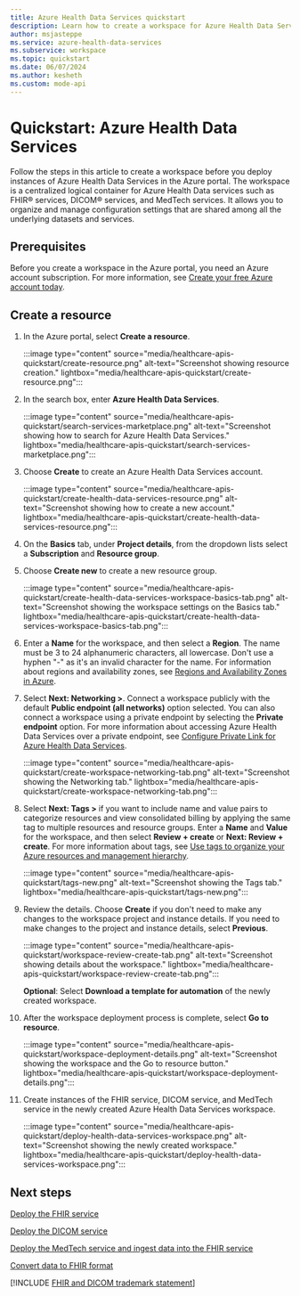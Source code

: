 ```yaml
---
title: Azure Health Data Services quickstart
description: Learn how to create a workspace for Azure Health Data Services by using the Azure portal. The workspace is a centralized logical container for instances of the FHIR service, DICOM service, and MedTech service.
author: msjasteppe
ms.service: azure-health-data-services
ms.subservice: workspace
ms.topic: quickstart
ms.date: 06/07/2024
ms.author: kesheth
ms.custom: mode-api
---
```


# Quickstart: Azure Health Data Services

Follow the steps in this article to create a workspace before you deploy instances of Azure Health Data Services in the Azure portal. The workspace is a centralized logical container for Azure Health Data services such as FHIR&reg; services, DICOM&reg; services, and MedTech services. It allows you to organize and manage configuration settings that are shared among all the underlying datasets and services.

## Prerequisites

Before you create a workspace in the Azure portal, you need an Azure account subscription. For more information, see [Create your free Azure account today](https://azure.microsoft.com/free/search/?OCID=AID2100131_SEM_c4b0772dc7df1f075552174a854fd4bc:G:s&ef_id=c4b0772dc7df1f075552174a854fd4bc:G:s&msclkid=c4b0772dc7df1f075552174a854fd4bc).

## Create a resource

1. In the Azure portal, select **Create a resource**.

   :::image type="content" source="media/healthcare-apis-quickstart/create-resource.png" alt-text="Screenshot showing resource creation." lightbox="media/healthcare-apis-quickstart/create-resource.png":::

1. In the search box, enter **Azure Health Data Services**.

   :::image type="content" source="media/healthcare-apis-quickstart/search-services-marketplace.png" alt-text="Screenshot showing how to search for Azure Health Data Services." lightbox="media/healthcare-apis-quickstart/search-services-marketplace.png":::

1. Choose **Create** to create an Azure Health Data Services account.

   :::image type="content" source="media/healthcare-apis-quickstart/create-health-data-services-resource.png" alt-text="Screenshot showing how to create a new account." lightbox="media/healthcare-apis-quickstart/create-health-data-services-resource.png":::

1. On the **Basics** tab, under **Project details**, from the dropdown lists select a **Subscription** and **Resource group**.  

1. Choose **Create new** to create a new resource group.

   :::image type="content" source="media/healthcare-apis-quickstart/create-health-data-services-workspace-basics-tab.png" alt-text="Screenshot showing the workspace settings on the Basics tab." lightbox="media/healthcare-apis-quickstart/create-health-data-services-workspace-basics-tab.png":::
   
1. Enter a **Name** for the workspace, and then select a **Region**. The name must be 3 to 24 alphanumeric characters, all lowercase. Don't use a hyphen "-" as it's an invalid character for the name. For information about regions and availability zones, see [Regions and Availability Zones in Azure](../availability-zones/az-overview.md).

1. Select **Next: Networking >**. Connect a workspace publicly with the default **Public endpoint (all networks)** option selected. You can also connect a workspace using a private endpoint by selecting the **Private endpoint** option. For more information about accessing Azure Health Data Services over a private endpoint, see [Configure Private Link for Azure Health Data Services](healthcare-apis-configure-private-link.md).

   :::image type="content" source="media/healthcare-apis-quickstart/create-workspace-networking-tab.png" alt-text="Screenshot showing the Networking tab." lightbox="media/healthcare-apis-quickstart/create-workspace-networking-tab.png":::
  
1. Select **Next: Tags >** if you want to include name and value pairs to categorize resources and view consolidated billing by applying the same tag to multiple resources and resource groups. Enter a **Name** and **Value** for the workspace, and then select **Review + create** or **Next: Review + create**. For more information about tags, see [Use tags to organize your Azure resources and management hierarchy](.././azure-resource-manager/management/tag-resources.md).

   :::image type="content" source="media/healthcare-apis-quickstart/tags-new.png" alt-text="Screenshot showing the Tags tab." lightbox="media/healthcare-apis-quickstart/tags-new.png":::

1. Review the details. Choose **Create** if you don't need to make any changes to the workspace project and instance details. If you need to make changes to the project and instance details, select **Previous**.

   :::image type="content" source="media/healthcare-apis-quickstart/workspace-review-create-tab.png" alt-text="Screenshot showing details about the workspace." lightbox="media/healthcare-apis-quickstart/workspace-review-create-tab.png":::

      **Optional**: Select **Download a template for automation** of the newly created workspace.

1. After the workspace deployment process is complete, select **Go to resource**.

   :::image type="content" source="media/healthcare-apis-quickstart/workspace-deployment-details.png" alt-text="Screenshot showing the workspace and the Go to resource button." lightbox="media/healthcare-apis-quickstart/workspace-deployment-details.png":::

1. Create instances of the FHIR service, DICOM service, and MedTech service in the newly created Azure Health Data Services workspace.

   :::image type="content" source="media/healthcare-apis-quickstart/deploy-health-data-services-workspace.png" alt-text="Screenshot showing the newly created workspace." lightbox="media/healthcare-apis-quickstart/deploy-health-data-services-workspace.png":::

## Next steps

[Deploy the FHIR service](./../healthcare-apis/fhir/fhir-portal-quickstart.md)

[Deploy the DICOM service](./../healthcare-apis/dicom/deploy-dicom-services-in-azure.md)

[Deploy the MedTech service and ingest data into the FHIR service](./../healthcare-apis/iot/deploy-iot-connector-in-azure.md)

[Convert data to FHIR format](./../healthcare-apis/fhir/convert-data-overview.md)

[!INCLUDE [FHIR and DICOM trademark statement](./includes/healthcare-apis-fhir-dicom-trademark.md)]